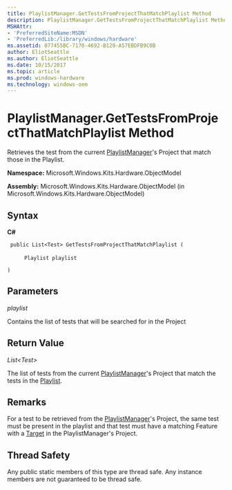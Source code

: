 ```yaml
---
title: PlaylistManager.GetTestsFromProjectThatMatchPlaylist Method
description: PlaylistManager.GetTestsFromProjectThatMatchPlaylist Method
MSHAttr:
- 'PreferredSiteName:MSDN'
- 'PreferredLib:/library/windows/hardware'
ms.assetid: 077455BC-7170-4692-B120-A57EBDFB9C0B
author: EliotSeattle
ms.author: EliotSeattle
ms.date: 10/15/2017
ms.topic: article
ms.prod: windows-hardware
ms.technology: windows-oem
---
```


# PlaylistManager.GetTestsFromProjectThatMatchPlaylist Method


Retrieves the test from the current [PlaylistManager](playlistmanager-class.md)'s Project that match those in the Playlist.

**Namespace:** Microsoft.Windows.Kits.Hardware.ObjectModel

**Assembly:** Microsoft.Windows.Kits.Hardware.ObjectModel (in Microsoft.Windows.Kits.Hardware.ObjectModel)

## <span id="Syntax"></span><span id="syntax"></span><span id="SYNTAX"></span>Syntax


**C#**

` public List<Test> GetTestsFromProjectThatMatchPlaylist (`

          `Playlist playlist`

`)`

## <span id="Parameters"></span><span id="parameters"></span><span id="PARAMETERS"></span>Parameters


*playlist*

Contains the list of tests that will be searched for in the Project

## <span id="Return_Value"></span><span id="return_value"></span><span id="RETURN_VALUE"></span>Return Value


*List&lt;Test&gt;*

The list of tests from the current [PlaylistManager](playlistmanager-class.md)'s Project that match the tests in the [Playlist](playlist-class.md).

## <span id="Remarks"></span><span id="remarks"></span><span id="REMARKS"></span>Remarks


For a test to be retrieved from the [PlaylistManager](playlistmanager-class.md)'s Project, the same test must be present in the playlist and that test must have a matching Feature with a [Target](target-class.md) in the PlaylistManager's Project.

## <span id="Thread_Safety"></span><span id="thread_safety"></span><span id="THREAD_SAFETY"></span>Thread Safety


Any public static members of this type are thread safe. Any instance members are not guaranteed to be thread safe.

 

 






